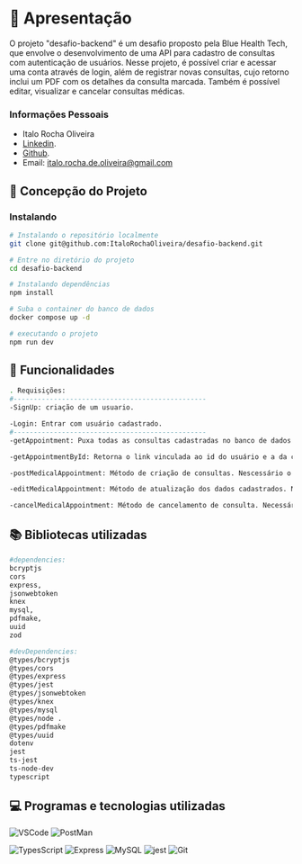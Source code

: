 # 📖 Apresentação

O projeto "desafio-backend" é um desafio proposto pela Blue Health Tech, que envolve o desenvolvimento de uma API para cadastro de consultas com autenticação de usuários. Nesse projeto, é possível criar e acessar uma conta através de login, além de registrar novas consultas, cujo retorno inclui um PDF com os detalhes da consulta marcada. Também é possível editar, visualizar e cancelar consultas médicas.


### Informações Pessoais

- Italo Rocha Oliveira
- [Linkedin](https://www.linkedin.com/in/italorochaoliveira/).
- [Github](https://github.com/ItaloRochaOliveira).
- Email: italo.rocha.de.oliveira@gmail.com

## 📄 Concepção do Projeto

### Instalando

```bash
# Instalando o repositório localmente
git clone git@github.com:ItaloRochaOliveira/desafio-backend.git

# Entre no diretório do projeto
cd desafio-backend

# Instalando dependências
npm install

# Suba o container do banco de dados
docker compose up -d

# executando o projeto
npm run dev

```

## 🔧 Funcionalidades

```bash
. Requisições:
#------------------------------------------------
-SignUp: criação de um usuario.

-Login: Entrar com usuário cadastrado.
#------------------------------------------------
-getAppointment: Puxa todas as consultas cadastradas no banco de dados em formato de link. Necessário o token de acesso.

-getAppointmentById: Retorna o link vinculada ao id do usuário e a da consulta. Usado no próprio back para gerar os links da resposta da requisição acima.

-postMedicalAppointment: Método de criação de consultas. Nescessário o token do usuário cadastrado e valores.

-editMedicalAppointment: Método de atualização dos dados cadastrados. Nescessário o token do usuário cadastrado, id da consulta a alterar e valores.

-cancelMedicalAppointment: Método de cancelamento de consulta. Necessário do id da consulta e token do usuário.
```


## 📚 Bibliotecas utilizadas 

```bash
#dependencies:
bcryptjs
cors
express,
jsonwebtoken
knex
mysql,
pdfmake,
uuid
zod

#devDependencies:
@types/bcryptjs
@types/cors
@types/express
@types/jest
@types/jsonwebtoken
@types/knex 
@types/mysql
@types/node .
@types/pdfmake
@types/uuid
dotenv 
jest 
ts-jest 
ts-node-dev
typescript 

```
## 💻 Programas e tecnologias utilizadas


![VSCode](https://img.shields.io/badge/VSCODE-white?style=for-the-badge&logo=visualstudiocode&logoColor=blue)
![PostMan](https://img.shields.io/badge/postman-orange?style=for-the-badge&logo=postman&logoColor=white)

![TypesScript](https://img.shields.io/badge/TypeScript-1572B6?style=for-the-badge&logo=typescript&logoColor=white)
![Express](https://img.shields.io/badge/Express-f8f8ff?style=for-the-badge&logo=express&logoColor=black)
![MySQL](https://img.shields.io/badge/mysql-orange?style=for-the-badge&logo=mysql&logoColor=blue)
![jest](https://img.shields.io/badge/jest-f8f8ff?style=for-the-badge&logo=jest&logoColor=black)
![Git](https://img.shields.io/badge/GIT-E44C30?style=for-the-badge&logo=git&logoColor=white)
